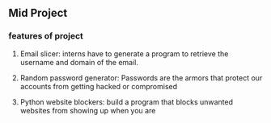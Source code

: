 ## Mid Project

### features of project 

1. Email slicer: interns have to generate a program to retrieve the username and domain of the
email.


2. Random password generator: Passwords are the armors that protect our accounts from getting
hacked or compromised


3. Python website blockers: build a program that blocks unwanted websites from showing up when you
are
